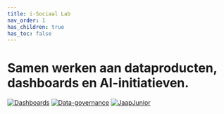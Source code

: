 ```yaml
---
title: i-Sociaal Lab
nav_order: 1
has_children: true
has_toc: false
---
```


# Samen werken aan dataproducten, dashboards en AI-initiatieven.

[![Dashboards](https://img.shields.io/badge/Dashboards-green?style=for-the-badge)](./dashboards/)
[![Data-governance](https://img.shields.io/badge/Data_governance-blue?style=for-the-badge)](./data-governance/)
[![JaapJunior](https://img.shields.io/badge/JaapJunior-purple?style=for-the-badge)](./jaapjunior/)
